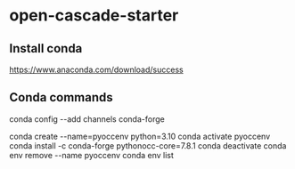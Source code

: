 # open-cascade-starter

## Install conda

https://www.anaconda.com/download/success

## Conda commands

conda config --add channels conda-forge

conda create --name=pyoccenv python=3.10
conda activate pyoccenv
conda install -c conda-forge pythonocc-core=7.8.1
conda deactivate
conda env remove --name pyoccenv
conda env list
